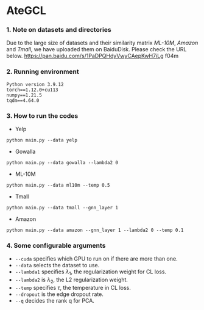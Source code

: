 # AteGCL
### 1. Note on datasets and directories

Due to the large size of datasets and their similarity matrix *ML-10M*, *Amazon* and *Tmall*, we have uploaded them on BaiduDisk. Please check the URL below.
https://pan.baidu.com/s/1PaDPQHdyVwyCAepKwH7iLg f04m

### 2. Running environment

```
Python version 3.9.12
torch==1.12.0+cu113
numpy==1.21.5
tqdm==4.64.0
```

### 3. How to run the codes

* Yelp

```
python main.py --data yelp
```

* Gowalla

```
python main.py --data gowalla --lambda2 0
```

* ML-10M

```
python main.py --data ml10m --temp 0.5
```

* Tmall

```
python main.py --data tmall --gnn_layer 1
```

* Amazon

```
python main.py --data amazon --gnn_layer 1 --lambda2 0 --temp 0.1
```

### 4. Some configurable arguments

* `--cuda` specifies which GPU to run on if there are more than one.
* `--data` selects the dataset to use.
* `--lambda1` specifies $\lambda_1$, the regularization weight for CL loss.
* `--lambda2` is $\lambda_2$, the L2 regularization weight.
* `--temp` specifies $\tau$, the temperature in CL loss.
* `--dropout` is the edge dropout rate.
* `--q` decides the rank q for PCA.
